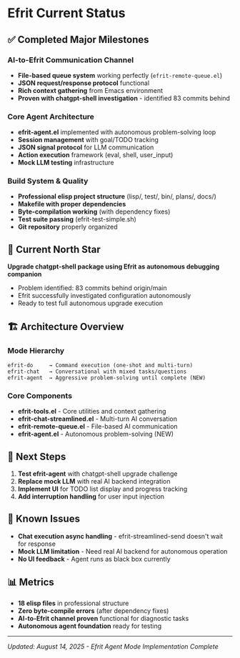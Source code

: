 # Efrit Current Status

## ✅ Completed Major Milestones

### AI-to-Efrit Communication Channel
- **File-based queue system** working perfectly (`efrit-remote-queue.el`)
- **JSON request/response protocol** functional
- **Rich context gathering** from Emacs environment
- **Proven with chatgpt-shell investigation** - identified 83 commits behind

### Core Agent Architecture 
- **efrit-agent.el** implemented with autonomous problem-solving loop
- **Session management** with goal/TODO tracking
- **JSON signal protocol** for LLM communication
- **Action execution** framework (eval, shell, user_input)
- **Mock LLM testing** infrastructure

### Build System & Quality
- **Professional elisp project structure** (lisp/, test/, bin/, plans/, docs/)
- **Makefile with proper dependencies** 
- **Byte-compilation working** (with dependency fixes)
- **Test suite passing** (efrit-test-simple.sh)
- **Git repository** properly organized

## 🎯 Current North Star

**Upgrade chatgpt-shell package using Efrit as autonomous debugging companion**

- Problem identified: 83 commits behind origin/main
- Efrit successfully investigated configuration autonomously
- Ready to test full autonomous upgrade execution

## 🏗️ Architecture Overview

### Mode Hierarchy
```
efrit-do     → Command execution (one-shot and multi-turn)
efrit-chat   → Conversational with mixed tasks/questions  
efrit-agent  → Aggressive problem-solving until complete (NEW)
```

### Core Components
- **efrit-tools.el** - Core utilities and context gathering
- **efrit-chat-streamlined.el** - Multi-turn AI conversation
- **efrit-remote-queue.el** - File-based AI communication
- **efrit-agent.el** - Autonomous problem-solving (NEW)

## 🚀 Next Steps

1. **Test efrit-agent** with chatgpt-shell upgrade challenge
2. **Replace mock LLM** with real AI backend integration
3. **Implement UI** for TODO list display and progress tracking
4. **Add interruption handling** for user input injection

## 🐛 Known Issues

- **Chat execution async handling** - efrit-streamlined-send doesn't wait for response
- **Mock LLM limitation** - Need real AI backend for autonomous operation
- **No UI feedback** - Agent runs as black box currently

## 📊 Metrics

- **18 elisp files** in professional structure
- **Zero byte-compile errors** (after dependency fixes)
- **AI-to-Efrit channel proven** functional for diagnostic tasks
- **Autonomous agent foundation** ready for testing

---
*Updated: August 14, 2025 - Efrit Agent Mode Implementation Complete*
